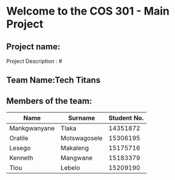 
# Welcome to the COS 301 - Main Project


## Project name: #
Project Description : #

## Team Name:Tech Titans

## Members of the team:

Name | Surname | Student No.
---- | ------- | -----------
Mankgwanyane | Tlaka | 14351872
Oratile | Motswagosele | 15306195
Lesego | Makaleng | 15175716
Kenneth | Mangwane | 15183379
Tlou | Lebelo | 15209190
